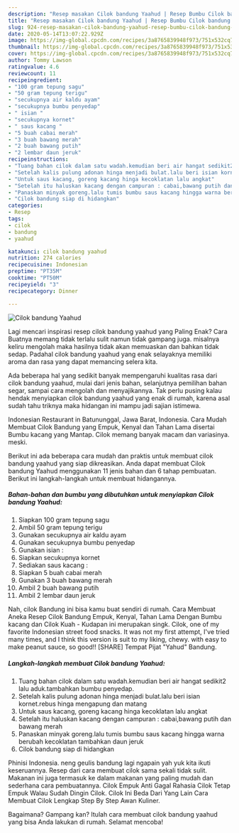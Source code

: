 ```yaml
---
description: "Resep masakan Cilok bandung Yaahud | Resep Bumbu Cilok bandung Yaahud Yang Lezat"
title: "Resep masakan Cilok bandung Yaahud | Resep Bumbu Cilok bandung Yaahud Yang Lezat"
slug: 924-resep-masakan-cilok-bandung-yaahud-resep-bumbu-cilok-bandung-yaahud-yang-lezat
date: 2020-05-14T13:07:22.929Z
image: https://img-global.cpcdn.com/recipes/3a8765839948f973/751x532cq70/cilok-bandung-yaahud-foto-resep-utama.jpg
thumbnail: https://img-global.cpcdn.com/recipes/3a8765839948f973/751x532cq70/cilok-bandung-yaahud-foto-resep-utama.jpg
cover: https://img-global.cpcdn.com/recipes/3a8765839948f973/751x532cq70/cilok-bandung-yaahud-foto-resep-utama.jpg
author: Tommy Lawson
ratingvalue: 4.6
reviewcount: 11
recipeingredient:
- "100 gram tepung sagu"
- "50 gram tepung terigu"
- "secukupnya air kaldu ayam"
- "secukupnya bumbu penyedap"
- " isian "
- "secukupnya kornet"
- " saus kacang "
- "5 buah cabai merah"
- "3 buah bawang merah"
- "2 buah bawang putih"
- "2 lembar daun jeruk"
recipeinstructions:
- "Tuang bahan cilok dalam satu wadah.kemudian beri air hangat sedikit2 lalu aduk.tambahkan bumbu penyedap."
- "Setelah kalis pulung adonan hinga menjadi bulat.lalu beri isian kornet.rebus hinga mengapung dan matang"
- "Untuk saus kacang, goreng kacang hinga kecoklatan lalu angkat"
- "Setelah itu haluskan kacang dengan campuran : cabai,bawang putih dan bawang merah"
- "Panaskan minyak goreng.lalu tumis bumbu saus kacang hingga warna berubah kecoklatan tambahkan daun jeruk"
- "Cilok bandung siap di hidangkan"
categories:
- Resep
tags:
- cilok
- bandung
- yaahud

katakunci: cilok bandung yaahud 
nutrition: 274 calories
recipecuisine: Indonesian
preptime: "PT35M"
cooktime: "PT50M"
recipeyield: "3"
recipecategory: Dinner

---
```



![Cilok bandung Yaahud](https://img-global.cpcdn.com/recipes/3a8765839948f973/751x532cq70/cilok-bandung-yaahud-foto-resep-utama.jpg)

Lagi mencari inspirasi resep cilok bandung yaahud yang Paling Enak? Cara Buatnya memang tidak terlalu sulit namun tidak gampang juga. misalnya keliru mengolah maka hasilnya tidak akan memuaskan dan bahkan tidak sedap. Padahal cilok bandung yaahud yang enak selayaknya memiliki aroma dan rasa yang dapat memancing selera kita.

Ada beberapa hal yang sedikit banyak mempengaruhi kualitas rasa dari cilok bandung yaahud, mulai dari jenis bahan, selanjutnya pemilihan bahan segar, sampai cara mengolah dan menyajikannya. Tak perlu pusing kalau hendak menyiapkan cilok bandung yaahud yang enak di rumah, karena asal sudah tahu triknya maka hidangan ini mampu jadi sajian istimewa.

Indonesian Restaurant in Batununggal, Jawa Barat, Indonesia. Cara Mudah Membuat Cilok Bandung yang Empuk, Kenyal dan Tahan Lama disertai Bumbu kacang yang Mantap. Cilok memang banyak macam dan variasinya. meski.


Berikut ini ada beberapa cara mudah dan praktis untuk membuat cilok bandung yaahud yang siap dikreasikan. Anda dapat membuat Cilok bandung Yaahud menggunakan 11 jenis bahan dan 6 tahap pembuatan. Berikut ini langkah-langkah untuk membuat hidangannya.

<!--inarticleads1-->

##### Bahan-bahan dan bumbu yang dibutuhkan untuk menyiapkan Cilok bandung Yaahud:

1. Siapkan 100 gram tepung sagu
1. Ambil 50 gram tepung terigu
1. Gunakan secukupnya air kaldu ayam
1. Gunakan secukupnya bumbu penyedap
1. Gunakan  isian :
1. Siapkan secukupnya kornet
1. Sediakan  saus kacang :
1. Siapkan 5 buah cabai merah
1. Gunakan 3 buah bawang merah
1. Ambil 2 buah bawang putih
1. Ambil 2 lembar daun jeruk


Nah, cilok Bandung ini bisa kamu buat sendiri di rumah. Cara Membuat Aneka Resep Cilok Bandung Empuk, Kenyal, Tahan Lama Dengan Bumbu kacang dan Cilok Kuah - Kudapan ini merupakan singk. Cilok, one of my favorite Indonesian street food snacks. It was not my first attempt, I&#39;ve tried many times, and I think this version is suit to my liking, chewy. with easy to make peanut sauce, so good!! [SHARE] Tempat Pijat &#34;Yahud&#34; Bandung. 

<!--inarticleads2-->

##### Langkah-langkah membuat Cilok bandung Yaahud:

1. Tuang bahan cilok dalam satu wadah.kemudian beri air hangat sedikit2 lalu aduk.tambahkan bumbu penyedap.
1. Setelah kalis pulung adonan hinga menjadi bulat.lalu beri isian kornet.rebus hinga mengapung dan matang
1. Untuk saus kacang, goreng kacang hinga kecoklatan lalu angkat
1. Setelah itu haluskan kacang dengan campuran : cabai,bawang putih dan bawang merah
1. Panaskan minyak goreng.lalu tumis bumbu saus kacang hingga warna berubah kecoklatan tambahkan daun jeruk
1. Cilok bandung siap di hidangkan


Phinisi Indonesia. neng geulis bandung lagi ngapain yah yuk kita ikuti keseruannya. Resep dari cara membuat cilok sama sekali tidak sulit. Makanan ini juga termasuk ke dalam makanan yang paling mudah dan sederhana cara pembuatannya. Cilok Empuk Anti Gagal Rahasia Cilok Tetap Empuk Walau Sudah Dingin Cilok. Cilok Ini Beda Dari Yang Lain Cara Membuat Cilok Lengkap Step By Step Awan Kuliner. 

Bagaimana? Gampang kan? Itulah cara membuat cilok bandung yaahud yang bisa Anda lakukan di rumah. Selamat mencoba!
